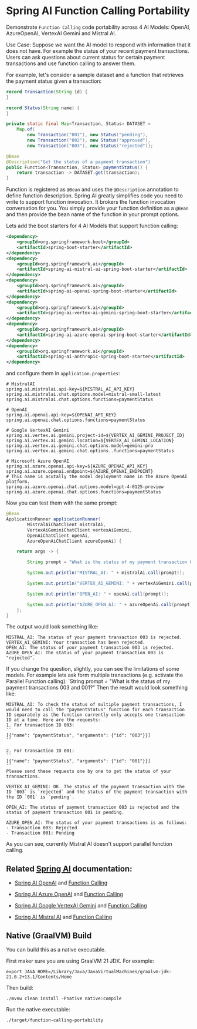 # Spring AI Function Calling Portability

Demonstrate `Function Calling` code portability across 4 AI Models: OpenAI, AzureOpenAI, VertexAI Gemini and Mistral AI.

Use Case: Suppose we want the AI model to respond with information that it does not have.
For example the status of your recent payment transactions.
Users can ask questions about current status for certain payment transactions and use function calling to answer them.

For example, let's consider a sample dataset and a function that retrieves the payment status given a transaction:

```java
record Transaction(String id) {
}

record Status(String name) {
}

private static final Map<Transaction, Status> DATASET =
	Map.of(
		new Transaction("001"), new Status("pending"),
		new Transaction("002"), new Status("approved"),
		new Transaction("003"), new Status("rejected"));

@Bean
@Description("Get the status of a payment transaction")
public Function<Transaction, Status> paymentStatus() {
	return transaction -> DATASET.get(transaction);
}
```

Function is registered as `@Bean` and uses the `@Description` annotation to define function description.
Spring AI greatly simplifies code you need to write to support function invocation.
It brokers the function invocation conversation for you.
You simply provide your function definition as a `@Bean` and then provide the bean name of the function in your prompt options.

Lets add the boot starters for 4 AI Models that support function calling:

```xml
<dependency>
	<groupId>org.springframework.boot</groupId>
	<artifactId>spring-boot-starter</artifactId>
</dependency>
<dependency>
	<groupId>org.springframework.ai</groupId>
	<artifactId>spring-ai-mistral-ai-spring-boot-starter</artifactId>
</dependency>
<dependency>
	<groupId>org.springframework.ai</groupId>
	<artifactId>spring-ai-openai-spring-boot-starter</artifactId>
</dependency>
<dependency>
	<groupId>org.springframework.ai</groupId>
	<artifactId>spring-ai-vertex-ai-gemini-spring-boot-starter</artifactId>
</dependency>
<dependency>
	<groupId>org.springframework.ai</groupId>
	<artifactId>spring-ai-azure-openai-spring-boot-starter</artifactId>
</dependency>
<dependency>
	<groupId>org.springframework.ai</groupId>
	<artifactId>spring-ai-anthropic-spring-boot-starter</artifactId>
</dependency>
```

and configure them in `application.properties`:

```
# MistralAI
spring.ai.mistralai.api-key=${MISTRAL_AI_API_KEY}
spring.ai.mistralai.chat.options.model=mistral-small-latest
spring.ai.mistralai.chat.options.functions=paymentStatus

# OpenAI
spring.ai.openai.api-key=${OPENAI_API_KEY}
spring.ai.openai.chat.options.functions=paymentStatus

# Google VertexAI Gemini
spring.ai.vertex.ai.gemini.project-id=${VERTEX_AI_GEMINI_PROJECT_ID}
spring.ai.vertex.ai.gemini.location=${VERTEX_AI_GEMINI_LOCATION}
spring.ai.vertex.ai.gemini.chat.options.model=gemini-pro
spring.ai.vertex.ai.gemini.chat.options..functions=paymentStatus

# Microsoft Azure OpenAI
spring.ai.azure.openai.api-key=${AZURE_OPENAI_API_KEY}
spring.ai.azure.openai.endpoint=${AZURE_OPENAI_ENDPOINT}
# This name is acutally the model deployment name in the Azure OpenAI platform.
spring.ai.azure.openai.chat.options.model=gpt-4-0125-preview
spring.ai.azure.openai.chat.options.functions=paymentStatus
```

Now you can test them with the same prompt:

```java
@Bean
ApplicationRunner applicationRunner(
		MistralAiChatClient mistralAi,
		VertexAiGeminiChatClient vertexAiGemini,
		OpenAiChatClient openAi,
		AzureOpenAiChatClient azureOpenAi) {

	return args -> {

		String prompt = "What is the status of my payment transaction 003?";

		System.out.println("MISTRAL_AI: " + mistralAi.call(prompt));

		System.out.println("VERTEX_AI_GEMINI: " + vertexAiGemini.call(prompt));

		System.out.println("OPEN_AI: " + openAi.call(prompt));

		System.out.println("AZURE_OPEN_AI: " + azureOpenAi.call(prompt));
	};
}
```

The output would look something like:

```
MISTRAL_AI: The status of your payment transaction 003 is rejected.
VERTEX_AI_GEMINI: Your transaction has been rejected.
OPEN_AI: The status of your payment transaction 003 is rejected.
AZURE_OPEN_AI: The status of your payment transaction 003 is "rejected".
```

If you change the question, slightly, you can see the limitations of some models.
For example lets ask form multiple transactions (e.g. activate the Parallel Function calling):
`String prompt = "What is the status of my payment transactions 003 and 001?"
Then the result would look something like:

```
MISTRAL_AI: To check the status of multiple payment transactions, I would need to call the "paymentStatus" function for each transaction ID separately as the function currently only accepts one transaction ID at a time. Here are the requests:
1. For transaction ID 003:
``
[{"name": "paymentStatus", "arguments": {"id": "003"}}]
``

2. For transaction ID 001:
``
[{"name": "paymentStatus", "arguments": {"id": "001"}}]
``
Please send these requests one by one to get the status of your transactions.

VERTEX_AI_GEMINI: OK. The status of the payment transaction with the ID `003` is `rejected` and the status of the payment transaction with the ID `001` is `pending`.

OPEN_AI: The status of payment transaction 003 is rejected and the status of payment transaction 001 is pending.

AZURE_OPEN_AI: The status of your payment transactions is as follows:
- Transaction 003: Rejected
- Transaction 001: Pending
```

As you can see, currently Mistral AI doesn't support parallel function calling.

## Related [Spring AI](https://docs.spring.io/spring-ai/reference/0.8-SNAPSHOT/) documentation:

* [Spring AI OpenAI](https://docs.spring.io/spring-ai/reference/0.8-SNAPSHOT/api/clients/openai-chat.html) and [Function Calling](https://docs.spring.io/spring-ai/reference/0.8-SNAPSHOT/api/clients/functions/openai-chat-functions.html)

* [Spring AI Azure OpenAI](https://docs.spring.io/spring-ai/reference/0.8-SNAPSHOT/api/clients/azure-openai-chat.html) and [Function Calling](https://docs.spring.io/spring-ai/reference/0.8-SNAPSHOT/api/clients/functions/azure-open-ai-chat-functions.html)

* [Spring AI Google VertexAI Gemini](https://docs.spring.io/spring-ai/reference/0.8-SNAPSHOT/api/clients/vertexai-gemini-chat.html) and [Function Calling](https://docs.spring.io/spring-ai/reference/0.8-SNAPSHOT/api/clients/functions/vertexai-gemini-chat-functions.html)

* [Spring AI Mistral AI](https://docs.spring.io/spring-ai/reference/0.8-SNAPSHOT/api/clients/mistralai-chat.html) and [Function Calling](https://docs.spring.io/spring-ai/reference/0.8-SNAPSHOT/api/clients/functions/mistralai-chat-functions.html)

## Native (GraalVM) Build

You can build this as a native executable.

First maker sure you are using GraalVM 21 JDK. For example:

```
export JAVA_HOME=/Library/Java/JavaVirtualMachines/graalvm-jdk-21.0.2+13.1/Contents/Home
```

Then build:

```
./mvnw clean install -Pnative native:compile
```

Run the native executable:

```
./target/function-calling-portability
```
